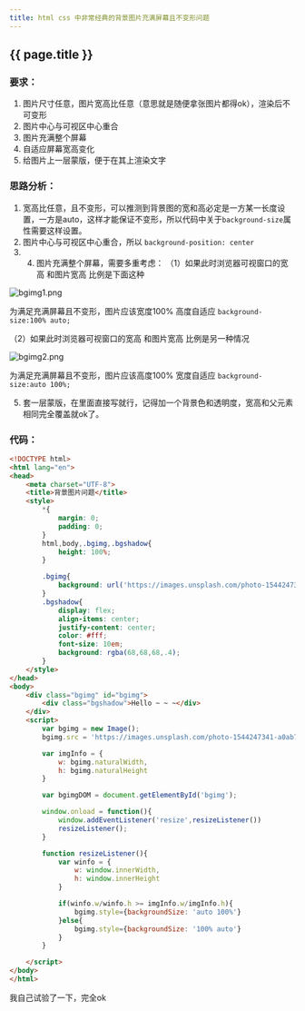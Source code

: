 ```yaml
---
title: html css 中非常经典的背景图片充满屏幕且不变形问题
---
```


## {{ page.title }}

### 要求：
1. 图片尺寸任意，图片宽高比任意（意思就是随便拿张图片都得ok），渲染后不可变形
2. 图片中心与可视区中心重合
3. 图片充满整个屏幕
4. 自适应屏幕宽高变化
5. 给图片上一层蒙版，便于在其上渲染文字

### 思路分析：
1. 宽高比任意，且不变形，可以推测到背景图的宽和高必定是一方某一长度设置，一方是auto，这样才能保证不变形，所以代码中关于```background-size```属性需要这样设置。
2. 图片中心与可视区中心重合，所以 ```background-position: center```
3. 4. 图片充满整个屏幕，需要多重考虑：
（1）如果此时浏览器可视窗口的宽高 和图片宽高 比例是下面这种

![bgimg1.png](https://upload-images.jianshu.io/upload_images/16641848-1349c3c28d12dd08.png?imageMogr2/auto-orient/strip|imageView2/2/w/865/format/webp)

为满足充满屏幕且不变形，图片应该宽度100% 高度自适应
	```background-size:100% auto;```

（2）如果此时浏览器可视窗口的宽高 和图片宽高 比例是另一种情况

![bgimg2.png](https://upload-images.jianshu.io/upload_images/16641848-c2064113502cfcbf.png?imageMogr2/auto-orient/strip|imageView2/2/w/896/format/webp)

为满足充满屏幕且不变形，图片应该高度100% 宽度自适应
```background-size:auto 100%;```

5. 套一层蒙版，在里面直接写就行，记得加一个背景色和透明度，宽高和父元素相同完全覆盖就ok了。

### 代码：

``` html
<!DOCTYPE html>
<html lang="en">
<head>
    <meta charset="UTF-8">
    <title>背景图片问题</title>
    <style>
        *{
            margin: 0;
            padding: 0;
        }
        html,body,.bgimg,.bgshadow{
            height: 100%;
        }

        .bgimg{
            background: url('https://images.unsplash.com/photo-1544247341-a0ab7d0955c5?ixlib=rb-1.2.1&q=99&fm=jpg&crop=entropy&cs=tinysrgb&w=2048&fit=max&ixid=eyJhcHBfaWQiOjcwOTV9') no-repeat center;
        }
        .bgshadow{
            display: flex;
            align-items: center;
            justify-content: center;
            color: #fff;
            font-size: 10em;
            background: rgba(68,68,68,.4);
        }
    </style>
</head>
<body>
    <div class="bgimg" id="bgimg">
        <div class="bgshadow">Hello ~ ~ ~</div>
    </div>
    <script>
        var bgimg = new Image();
        bgimg.src = 'https://images.unsplash.com/photo-1544247341-a0ab7d0955c5?ixlib=rb-1.2.1&q=99&fm=jpg&crop=entropy&cs=tinysrgb&w=2048&fit=max&ixid=eyJhcHBfaWQiOjcwOTV9';

        var imgInfo = {
            w: bgimg.naturalWidth,
            h: bgimg.naturalHeight
        }

        var bgimgDOM = document.getElementById('bgimg');

        window.onload = function(){
            window.addEventListener('resize',resizeListener())
            resizeListener();
        }

        function resizeListener(){
            var winfo = {
                w: window.innerWidth,
                h: window.innerHeight
            }

            if(winfo.w/winfo.h >= imgInfo.w/imgInfo.h){
                bgimg.style={backgroundSize: 'auto 100%'}
            }else{
                bgimg.style={backgroundSize: '100% auto'}
            }
        }

    </script>
</body>
</html>
```

我自己试验了一下，完全ok
